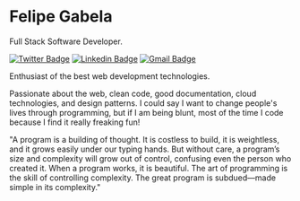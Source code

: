 # Felipe Gabela 

Full Stack Software Developer.

[![Twitter Badge](https://img.shields.io/badge/-@felipegabela-115740?style=flat-square&labelColor=115740&logo=twitter&logoColor=white&link=https://twitter.com/felipegabela)](https://twitter.com/felipegabela) 
[![Linkedin Badge](https://img.shields.io/badge/-Felipe%20Gabela-115740?style=flat-square&logo=Linkedin&logoColor=white&link=https://www.linkedin.com/in/felipe-gabela-85062b86/)](https://www.linkedin.com/in/felipe-gabela-85062b86/) 
[![Gmail Badge](https://img.shields.io/badge/-gabelafelipe@gmail.com-115740?style=flat-square&logo=Gmail&logoColor=white&link=mailto:gabelafelipe@gmail.com)](mailto:gabelafelipe@gmail.com)

Enthusiast of the best web development technologies.

Passionate about the web, clean code, good documentation, cloud technologies, and design patterns. I could say I want to change people's lives through programming, but if I am being blunt, most of the time I code because I find it really freaking fun!

"A program is a building of thought. It is costless to build, it is weightless, and it grows easily under our typing hands. But without care, a program’s size and complexity will grow out of control, confusing even the person who created it.  When a program works, it is beautiful. The art of programming is the skill of controlling complexity. The great program is subdued—made simple in its complexity."
